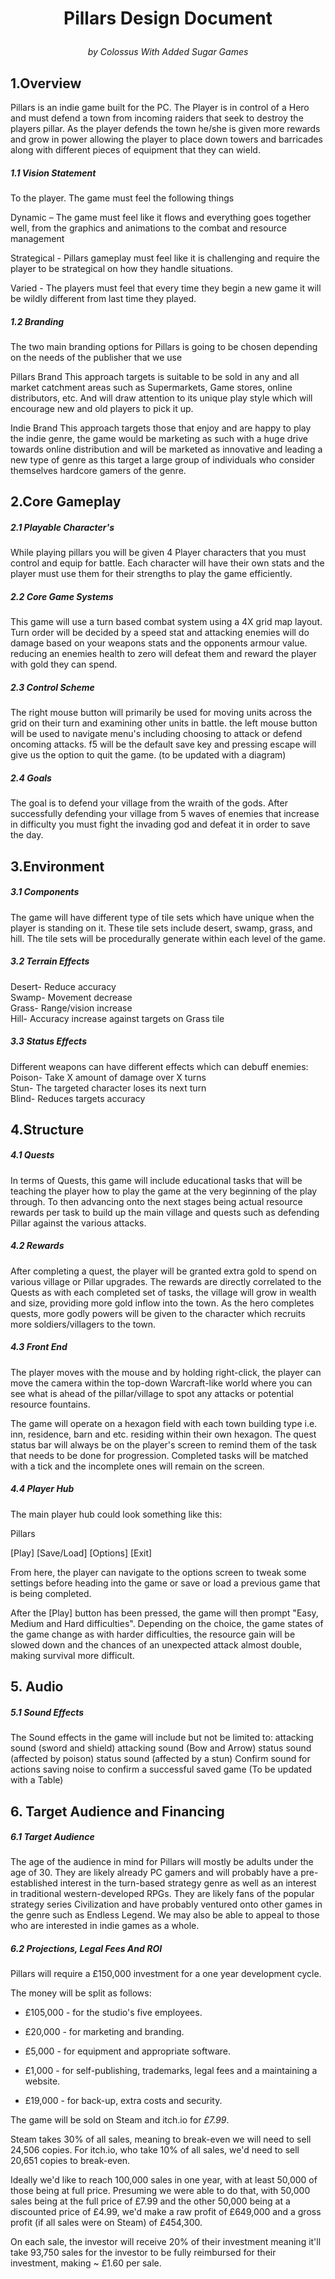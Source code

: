 # <p align="center">Pillars Design Document</p> 
*<p align="center">by Colossus With Added Sugar Games</p>*

## 1.Overview 
Pillars is an indie game built for the PC. The Player is in control of a Hero and must defend a town from incoming raiders that seek to destroy the players pillar. As the player defends the town he/she is given more rewards and grow in power allowing the player to place down towers and barricades along with different pieces of equipment that they can wield.
##### 1.1 Vision Statement 
To the player. The game must feel the following things 
 
Dynamic – The game must feel like it flows and everything goes together well, from the graphics and animations to the combat and resource management 

Strategical - Pillars gameplay must feel like it is challenging and require the player to be strategical on how they handle situations. 

Varied - The players must feel that every time they begin a new game it will be wildly different from last time they played. 
##### 1.2 Branding 
The two main branding options for Pillars is going to be chosen depending on the needs of the publisher that we use 
 
Pillars Brand This approach targets is suitable to be sold in any and all market catchment areas such as Supermarkets, Game stores, online distributors, etc. And will draw attention to its unique play style which will encourage new and old players to pick it up. 
 
Indie Brand This approach targets those that enjoy and are happy to play the indie genre, the game would be marketing as such with a huge drive towards online distribution and will be marketed as innovative and leading a new type of genre as this target a large group of individuals who consider themselves hardcore gamers of the genre.
## 2.Core Gameplay 

##### 2.1 Playable Character's
While playing pillars you will be given 4 Player characters that you must control and equip for battle. Each character will have their own stats and the player must use them for their strengths to play the game efficiently.

##### 2.2 Core Game Systems 
This game will use a turn based combat system using a 4X grid map layout. Turn order will be decided by a speed stat and attacking enemies will do damage based on your weapons stats and the opponents armour value. reducing an enemies health to zero will defeat them and reward the player with gold they can spend. 

##### 2.3 Control Scheme 
The right mouse button will primarily be used for moving units across the grid on their turn and examining other units in battle. the left mouse button will be used to navigate menu's including choosing to attack or defend oncoming attacks. f5 will be the default save key and pressing escape will give us the option to quit the game.
(to be updated with a diagram)

##### 2.4 Goals 
The goal is to defend your village from the wraith of the gods. After successfully defending your village from 5 waves of enemies that increase in difficulty you must fight the invading god and defeat it in order to save the day.
## 3.Environment   

##### 3.1 Components
The game will have different type of tile sets which have unique when the player is standing on it. These tile sets include desert, swamp, grass, and hill. The tile sets will be procedurally generate within each level of the game.
##### 3.2 Terrain Effects 
Desert- Reduce accuracy   
Swamp- Movement decrease   
Grass- Range/vision increase   
Hill- Accuracy increase against targets on Grass tile 
##### 3.3 Status Effects
Different weapons can have different effects which can debuff enemies:    
Poison- Take X amount of damage over X turns    
Stun- The targeted character loses its next turn    
Blind- Reduces targets accuracy
   
## 4.Structure

##### 4.1 Quests
In terms of Quests, this game will include educational tasks that will be teaching the player how to play the game at the very beginning of the play through. To then advancing onto the next stages being actual resource rewards per task to build up the main village and quests such as defending Pillar against the various attacks. 

##### 4.2 Rewards
After completing a quest, the player will be granted extra gold to spend on various village or Pillar upgrades. The rewards are directly correlated to the Quests as with each completed set of tasks, the village will grow in wealth and size, providing more gold inflow into the town. As the hero completes quests, more godly powers will be given to the character which recruits more soldiers/villagers to the town. 
	
##### 4.3 Front End
The player moves with the mouse and by holding right-click, the player can move the camera within the top-down Warcraft-like world where you can see what is ahead of the pillar/village to spot any attacks or potential resource fountains. 

The game will operate on a hexagon field with each town building type i.e. inn, residence, barn and etc. residing within their own hexagon. The quest status bar will always be on the player's screen to remind them of the task that needs to be done for progression. Completed tasks will be matched with a tick and the incomplete ones will remain on the screen.
##### 4.4 Player Hub
The main player hub could look something like this:
		
Pillars


[Play]
[Save/Load]
[Options]
[Exit]

From here, the player can navigate to the options screen to tweak some settings before heading into the game or save or load a previous game that is being completed. 


After the [Play] button has been pressed, the game will then prompt "Easy, Medium and Hard difficulties". Depending on the choice, the game states of the game change as with harder difficulties, the resource gain will be slowed down and the chances of an unexpected attack almost double, making survival more difficult.
## 5. Audio

##### 5.1 Sound Effects
The Sound effects in the game will include but not be limited to:
attacking sound (sword and shield)
attacking sound (Bow and Arrow)
status sound (affected by poison)
status sound (affected by a stun)
Confirm sound for actions 
saving noise to confirm a successful saved game
(To be updated with a Table)

## 6. Target Audience and Financing 

##### 6.1 Target Audience
The age of the audience in mind for Pillars will mostly be adults under the age of 30. They are likely already PC gamers and will probably have a pre-established interest in the turn-based strategy genre as well as an interest in traditional western-developed RPGs. They are likely fans of the popular strategy series Civilization and have probably ventured onto other games in the genre such as Endless Legend. We may also be able to appeal to those who are interested in indie games as a whole.

##### 6.2 Projections, Legal Fees And ROI
Pillars will require a £150,000 investment for a one year development cycle.

The money will be split as follows:

- £105,000 - for the studio's five employees.

- £20,000 - for marketing and branding.

- £5,000 - for equipment and appropriate software.

- £1,000 - for self-publishing, trademarks, legal fees and a maintaining a website.

- £19,000 - for back-up, extra costs and security.

The game will be sold on Steam and itch.io for _£7.99_.

Steam takes 30% of all sales, meaning to break-even we will need to sell 24,506 copies. For itch.io, who take 10% of all sales, we'd need to sell 20,651 copies to break-even.

Ideally we'd like to reach 100,000 sales in one year, with at least 50,000 of those being at full price. Presuming we were able to do that, with 50,000 sales being at the full price of £7.99 and the other 50,000 being at a discounted price of £4.99, we'd make a raw profit of £649,000 and a gross profit (if all sales were on Steam) of £454,300.

On each sale, the investor will receive 20% of their investment meaning it'll take 93,750 sales for the investor to be fully reimbursed for their investment, making ~ £1.60 per sale.